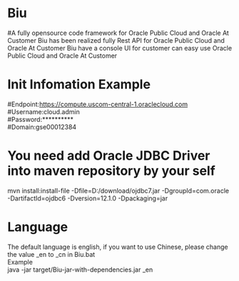 # Biu

#A fully opensource code framework for Oracle Public Cloud and Oracle At Customer
Biu has been realized fully Rest API for Oracle Public Cloud and Oracle At Customer
Biu have a console UI for customer can easy use Oracle Public Cloud and Oracle At Customer

# Init Infomation Example
#Endpoint:https://compute.uscom-central-1.oraclecloud.com<br />
#Username:cloud.admin<br />
#Password:**********<br />
#Domain:gse00012384<br />

# You need add Oracle JDBC Driver into maven repository by your self
mvn install:install-file -Dfile=D:/download/ojdbc7.jar -DgroupId=com.oracle -DartifactId=ojdbc6 -Dversion=12.1.0 -Dpackaging=jar

# Language
The default language is english, if you want to use Chinese, please change the value _en to _cn in Biu.bat<br />
Example<br />
java -jar target/Biu-jar-with-dependencies.jar _en